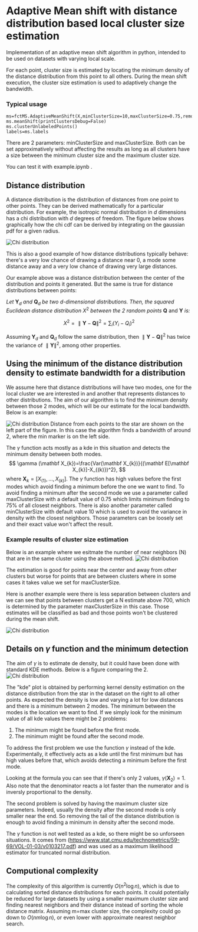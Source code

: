 # Adaptive Mean shift with distance distribution based local cluster size estimation

Implementation of an adaptive mean shift algorithm in python, intended to be used on datasets with varying local scale.

For each point, cluster size is estimated by locating the minimum density of the distance distribution from this point to all others. During the mean shift execution, the cluster size estimation is used to adaptively change the bandwidth. 

### Typical usage
    ms=fctMS.AdaptiveMeanShift(X,minClusterSize=10,maxClusterSize=0.75,removeBadEstimates=True)
    ms.meanShift(printClustersDebug=False)
    ms.clusterUnlabeledPoints()
    labels=ms.labels

There are 2 parameters: minClusterSize and maxClusterSize. Both can be set approximatively without affecting the results as long as all clusters have a size between the minimum cluster size and the maximum cluster size.

You can test it with example.ipynb .

## Distance distribution
A distance distribution is the distribution of distances from one point to other points. They can be derived mathematically for a particular distribution. For example, the isotropic normal distribution in $d$ dimensions has a chi distribution with $d$ degrees of freedom. The figure below shows graphically how the chi cdf can be derived by integrating on the gaussian pdf for a given radius.

![Chi distribution](/figure/chi_2D_visualization.PNG)

This is also a good example of how distance distributions typically behave: there's a very low chance of drawing a distance near 0, a mode some distance away and a very low chance of drawing very large distances.

Our example above was a distance distribution between the center of the distribution and points it generated. But the same is true for distance distributions between points: 

*Let* $\mathbf{Y}_d$ *and* $\mathbf{Q}_d$ *be two d-dimensional distributions. Then, the squared Euclidean distance distribution* $X^2$ *between the 2 random points* $\mathbf{Q}$ and $\mathbf{Y}$ *is:*

$$
    X^2=\parallel\mathbf{Y}-\mathbf{Q}\parallel^2=\sum_i(Y_i-Q_i)^2
$$

Assuming $\mathbf{Y}_d$ and $\mathbf{Q}_d$ follow the same distribution, then $\parallel\mathbf{Y}-\mathbf{Q}\parallel^2$ has twice the variance of $\parallel\mathbf{Y}\parallel^2$, among other properties. 

## Using the minimum of the distance distribution density to estimate bandwidth for a distribution

We assume here that distance distributions will have two modes, one for the local cluster we are interested in and another that represents distances to other distributions. The aim of our algorithm is to find the minimum density between those 2 modes, which will be our estimate for the local bandwidth. Below is an example:

![Chi distribution](/figure/density.png)
Distance from each points to the star are shown on the left part of the figure. In this case the algorithm finds a bandwidth of around 2, where the min marker is on the left side.

The $\gamma$ function acts mostly as a kde in this situation and detects the minimum density between both modes.
$$
\gamma (\mathbf X_{k})=\frac{Var(\mathbf X_{k})}{(\mathbf E[\mathbf X_{k}]-X_{(k)})^2},
$$
where $\mathbf X_{k}=[X_{(1)},\dots,X_{(k)}]$.
The $\gamma$ function has high values before the first modes which avoid finding a minimum before the one we want to find. To avoid finding a minimum after the second mode we use a parameter called maxClusterSize with a default value of 0.75 which limits minimum finding to 75% of all closest neighbors. There is also another parameter called minClusterSize with default value 10 which is used to avoid the variance in density with the closest neighbors. Those parameters can be loosely set and their exact value won't affect the result.

### Example results of cluster size estimation
Below is an example where we esitmate the number of near neighbors (N) that are in the same cluster using the above method.
![Chi distribution](/figure/NestimateGood.png)

The estimation is good for points near the center and away from other clusters but worse for points that are between clusters where in some cases it takes value we set for maxClusterSize.

Here is another example were there is less separation between clusters and we can see that points between clusters get a N estimate above 700, which is determined by the parameter maxClusterSize in this case. Those estimates will be classified as bad and those points won't be clustered during the mean shift.

![Chi distribution](/figure/NestimateBad.png)

## Details on $\gamma$ function and the minimum detection

The aim of $\gamma$ is to estimate de density, but it could have been done with standard KDE methods. Below is a figure comparing the 2.
![Chi distribution](/figure/density_with_kde.png)

The "kde" plot is obtained by performing kernel density estimation on the distance distribution from the star in the dataset on the right to all other points. As expected the density is low and varying a lot for low distances and there is a minimum between 2 modes. The minimum between the modes is the location we want to find. If we simply look for the minimum value of all kde values there might be 2 problems:
1. The minimum might be found before the first mode.
2. The minimum might be found after the second mode. 

To address the first problem we use the function $\gamma$ instead of the kde. Experimentally, it effectively acts as a kde until the first minimum but has high values before that, which avoids detecting a minimum before the first mode. 

Looking at the formula you can see that if there's only 2 values, $\gamma(\mathbf X_{2})=1$. Also note that the denominator reacts a lot faster than the numerator and is inversly proportional to the density.

The second problem is solved by having the maximum cluster size parameters. Indeed, usually the density after the second mode is only smaller near the end. So removing the tail of the distance distribution is enough to avoid finding a minimum in density after the second mode.

The $\gamma$ function is not well tested as a kde, so there might be so unforseen situations. It comes from (https://www.stat.cmu.edu/technometrics/59-69/VOL-01-03/v0103217.pdf) and was used as a maximum likelihood estimator for truncated normal distribution.

## Computional complexity

The complexity of this algorithm is currently $O(n^2 \log n)$, which is due to calculating sorted distance distributions for each points. It could potentially be reduced for large datasets by using a smaller maximum cluster size and finding nearest neighbors and their distance instead of sorting the whole distance matrix. Assuming m=max cluster size, the complexity could go down to $O(nm \log n)$, or even lower with approximate nearest neighbor search.